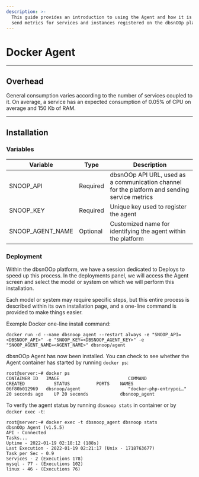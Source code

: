 ```yaml
---
description: >-
  This guide provides an introduction to using the Agent and how it is used to
  send metrics for services and instances registered on the dbsnOOp platform.
---
```


# Docker Agent

***

## Overhead

General consumption varies according to the number of services coupled to it. On average, a service has an expected consumption of 0.05% of CPU on average and 150 Kb of RAM.

***

## Installation <a href="#installation" id="installation"></a>

### Variables <a href="#deploy" id="deploy"></a>

| Variable           | Type     | Description                                                                                   |
| ------------------ | -------- | --------------------------------------------------------------------------------------------- |
| SNOOP\_API         | Required | dbsnOOp API URL, used as a communication channel for the platform and sending service metrics |
| SNOOP\_KEY         | Required | Unique key used to register the agent                                                         |
| SNOOP\_AGENT\_NAME | Optional | Customized name for identifying the agent within the platform                                 |



### Deployment

Within the dbsnOOp platform, we have a session dedicated to Deploys to speed up this process. In the deployments panel, we will access the Agent screen and select the model or system on which we will perform this installation.

Each model or system may require specific steps, but this entire process is described within its own installation page, and a one-line command is provided to make things easier.

Exemple Docker one-line install command:

```
docker run -d --name dbsnoop_agent --restart always -e "SNOOP_API=<DBSNOOP_API>" -e "SNOOP_KEY=<DBSNOOP_AGENT_KEY>" -e "SNOOP_AGENT_NAME=<AGENT_NAME>" dbsnoop/agent
```

dbsnOOp Agent has now been installed. You can check to see whether the Agent container has started by running `docker ps`:

```
root@server:~# docker ps
CONTAINER ID   IMAGE                          COMMAND                  CREATED           STATUS          PORTS    NAMES             
06f80b012969   dbsnoop/agent                  "docker-php-entrypoi…"   20 seconds ago    UP 20 seconds            dbsnoop_agent
```

To verify the agent status by running `dbsnoop stats` in container or by `docker exec -t`:

```
root@server:~# docker exec -t dbsnoop_agent dbsnoop stats
dbsnOOp Agent (v1.5.5)
API - Connected
Tasks...
Uptime - 2022-01-19 02:18:12 (188s)
Last Execution - 2022-01-19 02:21:17 (Unix - 1718763677)
Task per Sec - 0.9
Services - 2 (Executions 178)
mysql - 77 - (Executions 102)
linux - 46 - (Executions 76)
```

